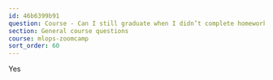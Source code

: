 ```yaml
---
id: 46b6399b91
question: Course - Can I still graduate when I didn’t complete homework for week x?
section: General course questions
course: mlops-zoomcamp
sort_order: 60
---
```


Yes

